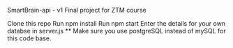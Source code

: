 SmartBrain-api - v1
Final project for ZTM course

Clone this repo
Run npm install
Run npm start
Enter the details for your own databse in server.js
\*\* Make sure you use postgreSQL instead of mySQL for this code base.
